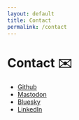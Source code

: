 ```yaml
---
layout: default
title: Contact
permalink: /contact
---
```


<h1>Contact ✉️</h1>
<p>
  <ul>
    <li><a href="https://github.com/">Github</a></li>
    <li><a href="https://mastodon.online/">Mastodon</a></li>
    <li><a href="https://bsky.app/">Bluesky</a></li>
    <li><a href="https://www.linkedin.com//">LinkedIn</a></li>
  </ul>
</p>
